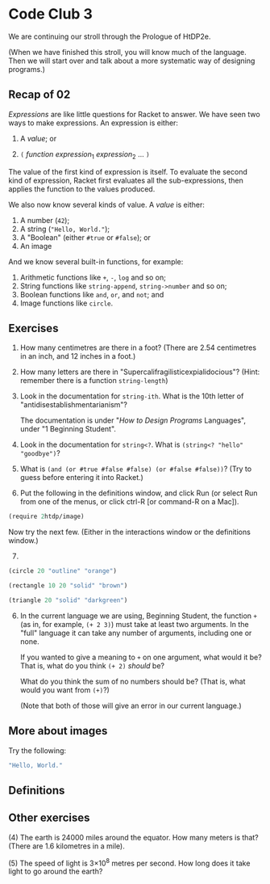 # Code Club 3

We are continuing our stroll through the Prologue of HtDP2e. 

(When we have finished this stroll, you will know much of the language. Then we
will start over and talk about a more systematic way of designing programs.)


## Recap of 02

_Expressions_ are like little questions for Racket to answer. We have seen two
ways to make expressions. An expression is either:

  1. A _value_; or
  
  2. `(` _function_ _expression_<sub>1</sub> _expression_<sub>2</sub>  ... `)`

The value of the first kind of expression is itself. To evaluate the second kind
of expression, Racket first evaluates all the sub-expressions, then applies the
function to the values produced.

We also now know several kinds of value. A _value_ is either: 

  1. A number (`42`);
  2. A string (`"Hello, World."`);
  3. A "Boolean" (either `#true` or `#false`); or
  4. An image
  
And we know several built-in functions, for example:

  1. Arithmetic functions like `+`, `-`, `log` and so on;
  2. String functions like `string-append`, `string->number` and so on;
  3. Boolean functions like `and`, `or`, and `not`; and
  4. Image functions like `circle`.


## Exercises

1. How many centimetres are there in a foot? (There are 2.54 centimetres in an
   inch, and 12 inches in a foot.) 

2. How many letters are there in "Supercalifragilisticexpialidocious"? (Hint:
   remember there is a function `string-length`)
    
3. Look in the documentation for `string-ith`. What is the 10th letter of
   "antidisestablishmentarianism"?
    
   The documentation is under "*How to Design Programs* Languages", under "1
   Beginning Student".

4. Look in the documentation for `string<?`. What is `(string<? "hello" "goodbye")`?

5. What is `(and (or #true #false #false) (or #false #false))`? (Try to guess
   before entering it into Racket.) 

6. Put the following in the definitions window, and click Run (or select Run
   from one of the menus, or click ctrl-R [or command-R on a Mac]).

```scheme
(require 2htdp/image)
```

   Now try the next few. (Either in the interactions window or the definitions window.)

7. 
```scheme
(circle 20 "outline" "orange")
```

```scheme
(rectangle 10 20 "solid" "brown")
```

```scheme
(triangle 20 "solid" "darkgreen")
```

6. In the current language we are using, Beginning Student, the function `+` (as
   in, for example, `(+ 2 3)`) must take at least two arguments. In the "full"
   language it can take any number of arguments, including one or none.
    
   If you wanted to give a meaning to `+` on one argument, what would it be?
   That is, what do you think `(+ 2)` *should* be?
    
   What do you think the sum of no numbers should be? (That is, what would you
   want from `(+)`?)
        
   (Note that both of those will give an error in our current language.)
    
    
## More about images

Try the following:

```scheme
"Hello, World."
```





## Definitions








## Other exercises 

(4) The earth is 24000 miles around the equator. How many meters is that? (There
    are 1.6 kilometres in a mile).

(5) The speed of light is 3&times;10<sup>8</sup> metres per second. How long
    does it take light to go around the earth?






